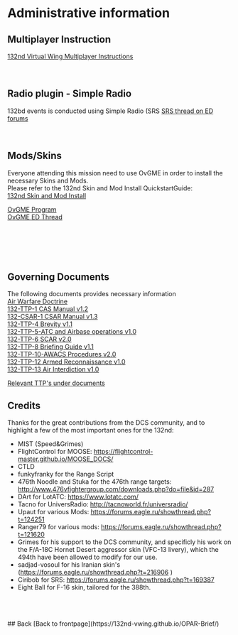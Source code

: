 # Administrative information


## Multiplayer Instruction
[132nd Virtual Wing Multiplayer Instructions](https://www.dropbox.com/s/wdpip6b6cewz2hd/132%20Multiplayer%20Instructions%20-%20v1.7.pdf?dl=0)
<br>
<br>
<br>
## Radio plugin - Simple Radio
132bd events is conducted using Simple Radio (SRS
[SRS thread on ED forums](https://forums.eagle.ru/showthread.php?t=169387)
<br>
<br>
<br>
## Mods/Skins
Everyone attending this mission need to use OvGME in order to install the necessary Skins and Mods. <br>
Please refer to the 132nd Skin and Mod Install QuickstartGuide: <br>
[132nd Skin and Mod Install](https://www.dropbox.com/s/jtftoqwto3tkbbp/DCS%202.5%20Mod%20Install_QuickCard.pdf?raw=1)

[OvGME Program](https://drive.google.com/file/d/1qs-8gFBibQbFnlVCvMYAFrAB2_nGd-Qy/view?usp=sharing) 
<br>
[OvGME ED Thread](https://forums.eagle.ru/showthread.php?t=171956)
<br>
<br>
<br>
<br>
<br>
<br>


## Governing Documents
The following documents provides necessary information <br>
[Air Warfare Doctrine](https://www.dropbox.com/s/wd0ppnsrje63cux/132-DP-1%20132nd%20Air%20Warfare%20Doctrine%20v1.0.pdf?dl=0) <br> 
[132-TTP-1 CAS Manual v1.2](https://www.dropbox.com/s/p9jirjxt00ri23k/132-TTP-1%20CAS%20Manual%20v1.2.pdf?dl=0?dl=0) <br>
[132-CSAR-1 CSAR Manual v1.3](https://www.dropbox.com/s/l9wiix5s3yyr75t/132-TTP-11%20CSAR%20operations%201.3.pdf?raw=1) <br>
[132-TTP-4 Brevity v1.1](https://www.dropbox.com/s/lsp4c41r0l8vjs4/132-TTP-4%20Brevity%20v1.1%20.pdf?dl=0) <br>
[132-TTP-5-ATC and Airbase operations v1.0](https://www.dropbox.com/s/g6y24lj2ydwrbd1/132-TTP-5%20ATC%20and%20Airbase%20operations%20v2.1.pdf?dl=0) <br>
[132-TTP-6 SCAR v2.0](https://www.dropbox.com/s/fgjn3wgn5aoit5w/132-TTP-6%20SCAR%20v2.0.pdf?dl=0) <br>
[132-TTP-8 Briefing Guide v1.1](https://www.dropbox.com/s/5tog1wm25lv4uxy/132-TTP-8%20Briefing%20Guide%20v1.1.pdf?raw=1) <br>
[132-TTP-10-AWACS Procedures v2.0](https://www.dropbox.com/s/udeqz9vxqawkiui/132-TTP-10-AWACS%20v2.0.pdf?dl=0) <br>
[132-TTP-12 Armed Reconnaissance v1.0](https://www.dropbox.com/s/0020j7nv0gaeav6/132-TTP-12%20Armed%20Reconnaissance%20v1.0.pdf?dl=0) <br>
[132-TTP-13 Air Interdiction v1.0](https://www.dropbox.com/s/b7ppa1vzba778f0/132-TTP-13%20Air%20Interdiction%20v1.0.pdf?dl=0) <br>

[Relevant TTP's under documents](http://132virtualwing.org/index.php/page/documents) <br>




## Credits
Thanks for the great contributions from the DCS community, and to highlight a few of the most important ones for the 132nd:
- MIST (Speed&Grimes) <br>
- FlightControl for MOOSE: https://flightcontrol-master.github.io/MOOSE_DOCS/ <br>
- CTLD <br>
- funkyfranky for the Range Script <br>
- 476th Noodle and Stuka for the 476th range targets: http://www.476vfightergroup.com/downloads.php?do=file&id=287 <br>
- DArt for LotATC: https://www.lotatc.com/ <br>
- Tacno for UniversRadio: http://tacnoworld.fr/universradio/ <br>
- Upaut for various Mods: https://forums.eagle.ru/showthread.php?t=124251 <br>
- Ranger79 for various mods: https://forums.eagle.ru/showthread.php?t=121620 <br>
- Grimes for his support to the DCS community, and specificly his work on the F/A-18C Hornet Desert aggressor skin (VFC-13 livery), which the 494th have been allowed to modify for our use. <br>
- sadjad-vosoul for his Iranian skin's (https://forums.eagle.ru/showthread.php?t=216906 ) <br>
- Ciribob for SRS: https://forums.eagle.ru/showthread.php?t=169387
- Eight Ball for F-16 skin, tailored for the  388th.
<br>
<br>
<br>
## Back
[Back to frontpage](https://132nd-vwing.github.io/OPAR-Brief/)